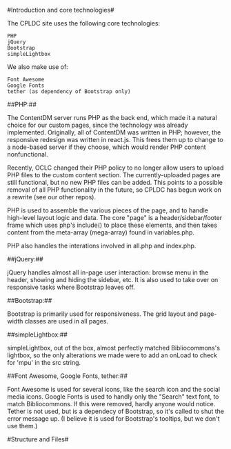#Introduction and core technologies#

The CPLDC site uses the following core technologies:

    PHP
    jQuery
    Bootstrap
    simpleLightbox

We also make use of:

    Font Awesome
    Google Fonts
    tether (as dependency of Bootstrap only)

##PHP:## 

The ContentDM server runs PHP as the back end, which made it a natural choice for our custom pages, since the technology was already implemented.  Originally, all of ContentDM was written in PHP; however, the responsive redesign was written in react.js.  This frees them up to change to a node-based server if they choose, which would render PHP content nonfunctional.  

Recently, OCLC changed their PHP policy to no longer allow users to upload PHP files to the custom content section.  The currently-uploaded pages are still functional, but no new PHP files can be added.  This points to a possible removal of all PHP functionality in the future, so CPLDC has begun work on a rewrite (see our other repos).

PHP is used to assemble the various pieces of the page, and to handle high-level layout logic and data.  The core "page" is a header/sidebar/footer frame which uses php's include() to place these elements, and then takes content from the meta-array (mega-array) found in variables.php.

PHP also handles the interations involved in all.php and index.php.

##jQuery:##

jQuery handles almost all in-page user interaction: browse menu in the header, showing and hiding the sidebar, etc.  It is also used to take over on responsive tasks where Bootstrap leaves off.

##Bootstrap:##

Bootstrap is primarily used for responsiveness.  The grid layout and page-width classes are used in all pages. 

##simpleLightbox:##

simpleLightbox, out of the box, almost perfectly matched Bibliocommons's lightbox, so the only alterations we made were to add an onLoad to check for 'mpu' in the src string.

##Font Awesome, Google Fonts, tether:##

Font Awesome is used for several icons, like the search icon and the social media icons.  Google Fonts is used to handly only the "Search" text font, to match Bibliocommons.  If this were removed, hardly anyone would notice.  Tether is not used, but is a dependecy of Bootstrap, so it's called to shut the error message up.  (I believe it is used for Bootstrap's tooltips, but we don't use them.)

#Structure and Files#